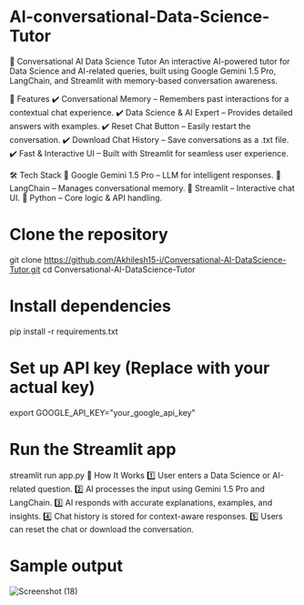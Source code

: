 # AI-conversational-Data-Science-Tutor
🤖 Conversational AI Data Science Tutor
An interactive AI-powered tutor for Data Science and AI-related queries, built using Google Gemini 1.5 Pro, LangChain, and Streamlit with memory-based conversation awareness.

🚀 Features
✔️ Conversational Memory – Remembers past interactions for a contextual chat experience.
✔️ Data Science & AI Expert – Provides detailed answers with examples.
✔️ Reset Chat Button – Easily restart the conversation.
✔️ Download Chat History – Save conversations as a .txt file.
✔️ Fast & Interactive UI – Built with Streamlit for seamless user experience.

🛠 Tech Stack
🔹 Google Gemini 1.5 Pro – LLM for intelligent responses.
🔹 LangChain – Manages conversational memory.
🔹 Streamlit – Interactive chat UI.
🔹 Python – Core logic & API handling.

# Clone the repository
git clone https://github.com/Akhilesh15-i/Conversational-AI-DataScience-Tutor.git
cd Conversational-AI-DataScience-Tutor

# Install dependencies
pip install -r requirements.txt

# Set up API key (Replace with your actual key)
export GOOGLE_API_KEY="your_google_api_key"

# Run the Streamlit app
streamlit run app.py
📌 How It Works
1️⃣ User enters a Data Science or AI-related question.
2️⃣ AI processes the input using Gemini 1.5 Pro and LangChain.
3️⃣ AI responds with accurate explanations, examples, and insights.
4️⃣ Chat history is stored for context-aware responses.
5️⃣ Users can reset the chat or download the conversation.

# Sample output
![Screenshot (18)](https://github.com/user-attachments/assets/5a3a4c16-f6cb-47f3-a242-f6e2c2a882b8)




